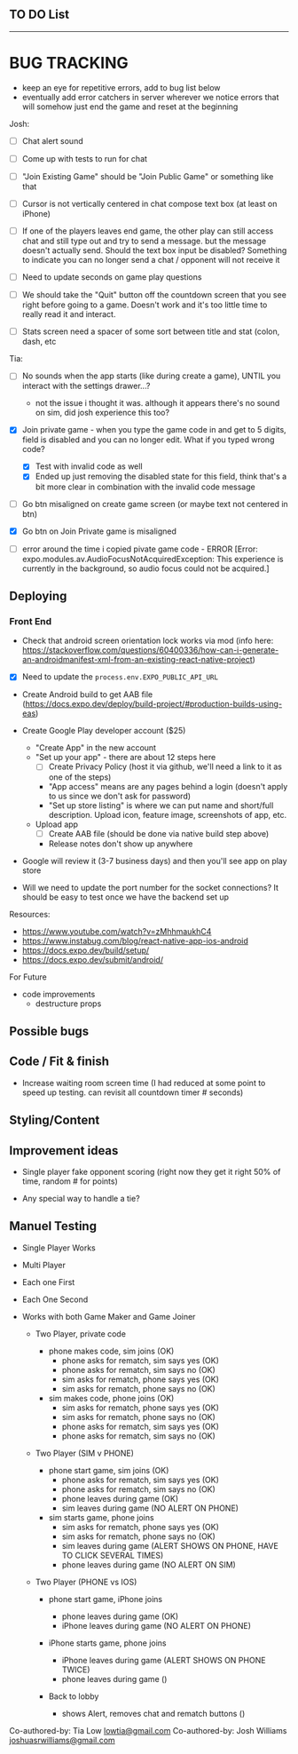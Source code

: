 ## TO DO List
***************************

 # BUG TRACKING
 - keep an eye for repetitive errors, add to bug list below
 - eventually add error catchers in server wherever we notice errors that will somehow just end the game and reset at the beginning

Josh:
- [ ] Chat alert sound
- [ ] Come up with tests to run for chat
- [ ] "Join Existing Game" should be "Join Public Game" or something like that
- [ ] Cursor is not vertically centered in chat compose text box (at least on iPhone)
- [ ] If one of the players leaves end game, the other play can still access chat and still type out and try to send a message. but the message doesn't actually send. Should the text box input be disabled? Something to indicate you can no longer send a chat / opponent will not receive it
- [ ] Need to update seconds on game play questions
- [ ] We should take the "Quit" button off the countdown screen that you see right before going to a game. Doesn't work and it's too little time to really read it and interact.
- [ ] Stats screen need a spacer of some sort between title and stat (colon, dash, etc


Tia: 
- [ ] No sounds when the app starts (like during create a game), UNTIL you interact with the settings drawer...?
  - not the issue i thought it was. although it appears there's no sound on sim, did josh experience this too?
- [x] Join private game - when you type the game code in and get to 5 digits, field is disabled and you can no longer edit. What if you typed wrong code?
   - [x] Test with invalid code as well
   - [x] Ended up just removing the disabled state for this field, think that's a bit more clear in combination with the invalid code message
- [ ] Go btn misaligned on create game screen (or maybe text not centered in btn)
- [x] Go btn on Join Private game is misaligned
- [ ] error around the time i copied pivate game code -  ERROR  [Error: expo.modules.av.AudioFocusNotAcquiredException: This experience is currently in the background, so audio focus could not be acquired.]



  

## Deploying
### Front End
- Check that android screen orientation lock works via mod (info here: https://stackoverflow.com/questions/60400336/how-can-i-generate-an-androidmanifest-xml-from-an-existing-react-native-project)
- [x] Need to update the `process.env.EXPO_PUBLIC_API_URL`
- Create Android build to get AAB file (https://docs.expo.dev/deploy/build-project/#production-builds-using-eas) 
- Create Google Play developer account ($25)
  - "Create App" in the new account
  - "Set up your app" - there are about 12 steps here
    - [ ] Create Privacy Policy (host it via github, we'll need a link to it as one of the steps)
    - "App access" means are any pages behind a login (doesn't apply to us since we don't ask for password)
    - "Set up store listing" is where we can put name and short/full description. Upload icon, feature image, screenshots of app, etc.
  - Upload app
    - [ ] Create AAB file (should be done via native build step above)
    - Release notes don't show up anywhere
- Google will review it (3-7 business days) and then you'll see app on play store

- Will we need to update the port number for the socket connections? It should be easy to test once we have the backend set up

Resources:
- https://www.youtube.com/watch?v=zMhhmaukhC4
- https://www.instabug.com/blog/react-native-app-ios-android
- https://docs.expo.dev/build/setup/
- https://docs.expo.dev/submit/android/


For Future
- code improvements
  - destructure props


## Possible bugs

## Code / Fit & finish
- Increase waiting room screen time (I had reduced at some point to speed up testing. can revisit all countdown timer # seconds)

## Styling/Content

## Improvement ideas
* Single player fake opponent scoring (right now they get it right 50% of time, random # for points)
- Any special way to handle a tie?

## Manuel Testing
- Single Player Works
- Multi Player
- Each one First
- Each One Second
- Works with both Game Maker and Game Joiner 

  - Two Player, private code
    - phone makes code, sim joins (OK) 
        - phone asks for rematch, sim says yes (OK)
        - phone asks for rematch, sim says no (OK)
        - sim asks for rematch, phone says yes (OK)
        - sim asks for rematch, phone says no (OK)
    - sim makes code, phone joins (OK)
        - sim asks for rematch, phone says yes (OK)
        - sim asks for rematch, phone says no (OK)
        - phone asks for rematch, sim says yes (OK)
        - phone asks for rematch, sim says no (OK)

  - Two Player (SIM v PHONE)
    - phone start game, sim joins (OK)
        - phone asks for rematch, sim says yes (OK)
        - phone asks for rematch, sim says no (OK)
        - phone leaves during game (OK)
        - sim leaves during game (NO ALERT ON PHONE)
    - sim starts game, phone joins
        - sim asks for rematch, phone says yes (OK)
        - sim asks for rematch, phone says no (OK)
        - sim leaves during game (ALERT SHOWS ON PHONE, HAVE TO CLICK SEVERAL TIMES)
        - phone leaves during game (NO ALERT ON SIM)

  - Two Player (PHONE vs IOS)
    - phone start game, iPhone joins
        - phone leaves during game (OK)
        - iPhone leaves during game (NO ALERT ON PHONE)
    - iPhone starts game, phone joins
        - iPhone leaves during game (ALERT SHOWS ON PHONE TWICE)
        - phone leaves during game ()

    - Back to lobby
      - shows Alert, removes chat and rematch buttons ()


Co-authored-by: Tia Low <lowtia@gmail.com>
Co-authored-by: Josh Williams <joshuasrwilliams@gmail.com>
